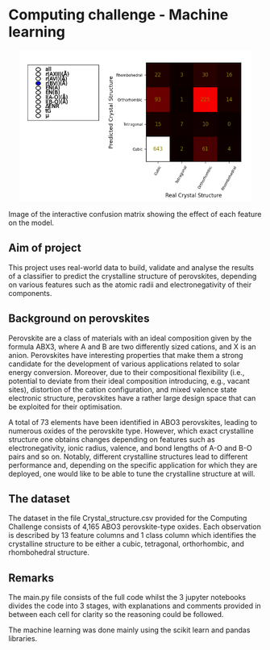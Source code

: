 # Computing challenge - Machine learning 

<p align="center">
  <img width="460" height="300" src="confusion_matrix.png">
</p>
Image of the interactive confusion matrix showing the effect of each feature on the model. 

## Aim of project 
This project uses real-world data to build, validate and analyse the results of a classifier to predict the crystalline structure of perovskites, depending on various features such as the atomic radii and electronegativity of their components. 

## Background on perovskites 
Perovskite are a class of materials with an ideal composition given by the formula ABX3, where A and B are two differently sized cations, and X is an anion. Perovskites have interesting properties that make them a strong candidate for the development of various applications related to solar energy conversion. Moreover, due to their compositional flexibility (i.e., potential to deviate from their ideal composition introducing, e.g., vacant sites), distortion of the cation configuration, and mixed valence state electronic structure, perovskites have a rather large design space that can be exploited for their optimisation.

A total of 73 elements have been identified in ABO3 perovskites, leading to numerous oxides of the perovskite type. However, which exact crystalline structure one obtains changes depending on features such as electronegativity, ionic radius, valence, and bond lengths of A-O and B-O pairs and so on. Notably, different crystalline structures lead to different performance and, depending on the specific application for which they are deployed, one would like to be able to tune the crystalline structure at will.

## The dataset 
The dataset in the file Crystal_structure.csv provided for the Computing Challenge consists of 4,165 ABO3 perovskite-type oxides. Each observation is described by 13 feature columns and 1 class column which identifies the crystalline structure to be either a cubic, tetragonal, orthorhombic, and rhombohedral structure.

## Remarks 
The main.py file consists of the full code whilst the 3 jupyter notebooks divides the code into 3 stages, with explanations and comments provided in between each cell for clarity so the reasoning could be followed. 

The machine learning was done mainly using the scikit learn and pandas libraries. 
